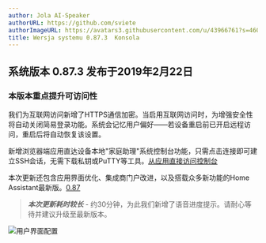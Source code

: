 ```yaml
---
author: Jola AI-Speaker
authorURL: https://github.com/sviete
authorImageURL: https://avatars3.githubusercontent.com/u/43966761?s=460&v=4
title: Wersja systemu 0.87.3  Konsola
---
```


## 系统版本 0.87.3 发布于2019年2月22日

### 本版本重点提升可访问性

我们为互联网访问新增了HTTPS通信加密。当启用互联网访问时，为增强安全性将自动关闭简易登录功能。系统会记忆用户偏好——若设备重启前已开启远程访问，重启后将自动恢复该设置。

新增浏览器端应用直达设备本地"家庭助理"系统控制台功能，只需点击连接即可建立SSH会话，无需下载私钥或PuTTY等工具。[从应用直接访问控制台](/docs/ais_bramka_remote_ssh#dostęp-do-konsoli-z-aplikacji)

本次更新还包含应用界面优化、集成商门户改进，以及搭载众多新功能的Home Assistant最新版。<a href="https://www.home-assistant.io/blog/2019/02/06/release-87/" target="_blank">0.87</a>

>***本次更新耗时较长*** - 约30分钟，为此我们新增了语音进度提示。请耐心等待并建议升级至最新版本。

![用户界面配置](/img/en/frontend/frontend-console.png)